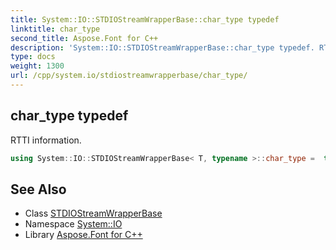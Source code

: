 ```yaml
---
title: System::IO::STDIOStreamWrapperBase::char_type typedef
linktitle: char_type
second_title: Aspose.Font for C++
description: 'System::IO::STDIOStreamWrapperBase::char_type typedef. RTTI information in C++.'
type: docs
weight: 1300
url: /cpp/system.io/stdiostreamwrapperbase/char_type/
---
```

## char_type typedef


RTTI information.

```cpp
using System::IO::STDIOStreamWrapperBase< T, typename >::char_type =  typename T::char_type
```

## See Also

* Class [STDIOStreamWrapperBase](../)
* Namespace [System::IO](../../)
* Library [Aspose.Font for C++](../../../)
